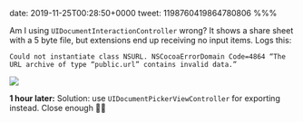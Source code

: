 date: 2019-11-25T00:28:50+0000
tweet: 1198760419864780806
%%%

Am I using `UIDocumentInteractionController` wrong? It shows a share sheet with a 5 byte file, but extensions end up receiving no input items. Logs this:

`Could not instantiate class NSURL. NSCocoaErrorDomain Code=4864 “The URL archive of type “public.url” contains invalid data.”`

![](EKLaPwbX0AE-2Uu.jpg)

**1 hour later:** Solution: use `UIDocumentPickerViewController` for exporting instead. Close enough 🤷‍♂️
